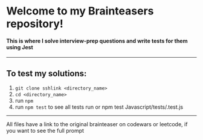 # Welcome to my Brainteasers repository!
#### This is where I solve interview-prep questions and write tests for them using Jest
---
## To test my solutions: 
1. `git clone sshlink <directory_name>`
2. `cd <directory_name>`
3. run `npm`
4. run `npm test` to see all tests run or npm test Javascript/tests/<file to test>.test.js
---
All files have a link to the original brainteaser on codewars or leetcode, if you want to see the full prompt
